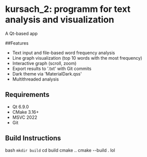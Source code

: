 # kursach_2: programm for text analysis and visualization

A Qt-based app

##Features
- Text input and file-based word frequency analysis
- Line graph visualization (top 10 words with the most frequency)
- Interactive graph (scroll, zoom)
- Export results to '.txt' with Git commits
- Dark theme via 'MaterialDark.qss'
- Multithreaded analysis

## Requirements
- Qt 6.9.0
- CMake 3.16+
- MSVC 2022
- Git

## Build Instructions
bash
```mkdir build```
cd build
cmake ..
cmake --build .
lol
